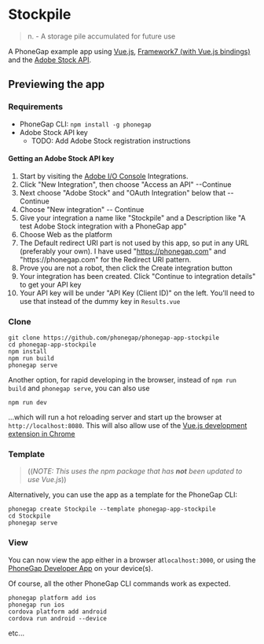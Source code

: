 Stockpile
=========

> n. - A storage pile accumulated for future use

A PhoneGap example app using [Vue.js](https://vuejs.org), [Framework7 (with Vue.js bindings)](http://framework7.io/vue) and the [Adobe Stock API](https://www.adobe.io/apis/creativecloud/stock/).

## Previewing the app

### Requirements

- PhoneGap CLI: `npm install -g phonegap`
- Adobe Stock API key
  - TODO: Add Adobe Stock registration instructions

#### Getting an Adobe Stock API key

1. Start by visiting the [Adobe I/O Console](https://console.adobe.io/integrations) Integrations.
2. Click "New Integration", then choose "Access an API" --Continue
3. Next choose "Adobe Stock" and "OAuth Integration" below that -- Continue
4. Choose "New integration" -- Continue
5. Give your integration a name like "Stockpile" and a Description like "A test Adobe Stock integration with a PhoneGap app"
6. Choose Web as the platform
7. The Default redirect URI part is not used by this app, so put in any URL (preferably your own). I have used "https://phonegap.com" and "https://phonegap\.com" for the Redirect URI pattern.
8. Prove you are not a robot, then click the Create integration button
9. Your integration has been created. Click "Continue to integration details" to get your API key
10. Your API key will be under "API Key (Client ID)" on the left. You'll need to use that instead of the dummy key in `Results.vue`

### Clone

```
git clone https://github.com/phonegap/phonegap-app-stockpile
cd phonegap-app-stockpile
npm install
npm run build
phonegap serve
```

Another option, for rapid developing in the browser, instead of `npm run build` and `phonegap serve`, you can also use

```
npm run dev
```

...which will run a hot reloading server and start up the browser at `http://localhost:8080`. This will also allow use of the [Vue.js development extension in Chrome](https://chrome.google.com/webstore/detail/vuejs-devtools/nhdogjmejiglipccpnnnanhbledajbpd?hl=en)

### Template

> ((*NOTE: This uses the npm package that has **not** been updated to use Vue.js*))

Alternatively, you can use the app as a template for the PhoneGap CLI:

```
phonegap create Stockpile --template phonegap-app-stockpile
cd Stockpile
phonegap serve
```

### View

You can now view the app either in a browser at`localhost:3000`, or using the [PhoneGap Developer App](http://app.phonegap.com/) on your device(s).


Of course, all the other PhoneGap CLI commands work as expected.

```
phonegap platform add ios
phonegap run ios
cordova platform add android
cordova run android --device
```

etc...
